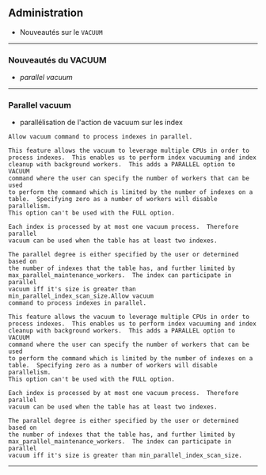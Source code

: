 ## Administration

<div class="slide-content">

  * Nouveautés sur le `VACUUM`

</div>

<div class="notes">

</div>

----

### Nouveautés du VACUUM

<div class="slide-content">

  * _parallel vacuum_

</div>

<div class="notes"></div>

----

### Parallel vacuum 

<div class="slide-content">

  * parallélisation de l'action de vacuum sur les index

</div>

<div class="notes">

```
Allow vacuum command to process indexes in parallel.

This feature allows the vacuum to leverage multiple CPUs in order to
process indexes.  This enables us to perform index vacuuming and index
cleanup with background workers.  This adds a PARALLEL option to VACUUM
command where the user can specify the number of workers that can be used
to perform the command which is limited by the number of indexes on a
table.  Specifying zero as a number of workers will disable parallelism.
This option can't be used with the FULL option.

Each index is processed by at most one vacuum process.  Therefore parallel
vacuum can be used when the table has at least two indexes.

The parallel degree is either specified by the user or determined based on
the number of indexes that the table has, and further limited by
max_parallel_maintenance_workers.  The index can participate in parallel
vacuum iff it's size is greater than min_parallel_index_scan_size.Allow vacuum
command to process indexes in parallel.

This feature allows the vacuum to leverage multiple CPUs in order to
process indexes.  This enables us to perform index vacuuming and index
cleanup with background workers.  This adds a PARALLEL option to VACUUM
command where the user can specify the number of workers that can be used
to perform the command which is limited by the number of indexes on a
table.  Specifying zero as a number of workers will disable parallelism.
This option can't be used with the FULL option.

Each index is processed by at most one vacuum process.  Therefore parallel
vacuum can be used when the table has at least two indexes.

The parallel degree is either specified by the user or determined based on
the number of indexes that the table has, and further limited by
max_parallel_maintenance_workers.  The index can participate in parallel
vacuum iff it's size is greater than min_parallel_index_scan_size.
```


</div>

----
